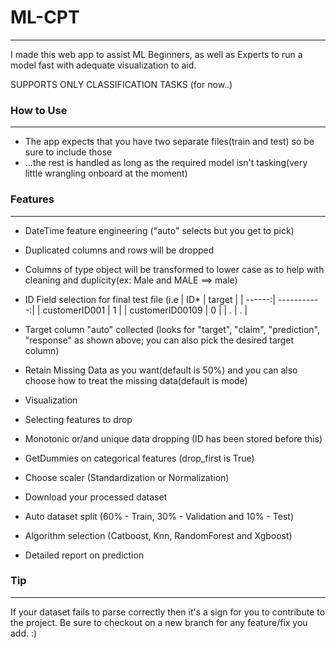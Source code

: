 

# ML-CPT
---

I made this web app to assist ML Beginners, as well as Experts to run a model fast with adequate visualization to aid.


SUPPORTS ONLY CLASSIFICATION TASKS (for now..)




### How to Use
---
- The app expects that you have two separate files(train and test) so be sure to include those
- ...the rest is handled as long as the required model isn't tasking(very little wrangling onboard at the moment)




### Features
---
- DateTime feature engineering ("auto" selects but you get to pick)
- Duplicated columns and rows will be dropped
- Columns of type object will be transformed to lower case as to help with cleaning and duplicity(ex: Male and MALE ==> male)
- ID Field selection for final test file (i.e
| ID* | target |
| ------:| -----------:|
| customerID001   | 1 |
| customerID00109 | 0 |
| .    | . |

- Target column "auto" collected (looks for "target", "claim", "prediction", "response" as shown above; you can also pick the desired target column)
- Retain Missing Data as you want(default is 50%) and you can also choose how to treat the missing data(default is mode)
- Visualization
- Selecting features to drop
- Monotonic or/and unique data dropping (ID has been stored before this)
- GetDummies on categorical features (drop_first is True)
- Choose scaler (Standardization or Normalization)
- Download your processed dataset
- Auto dataset split (60% - Train, 30% - Validation and 10% - Test)
- Algorithm selection (Catboost, Knn, RandomForest and Xgboost)
- Detailed report on prediction


### Tip
---
If your dataset fails to parse correctly then it's a sign for you to contribute to the project. Be sure to checkout on a new branch for any feature/fix you add. :)